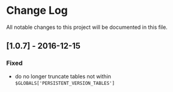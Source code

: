 # Change Log
All notable changes to this project will be documented in this file.

## [1.0.7] - 2016-12-15

### Fixed
- do no longer truncate tables not within `$GLOBALS['PERSISTENT_VERSION_TABLES']`
